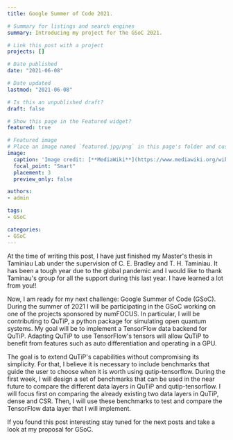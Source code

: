 ```yaml
---
title: Google Summer of Code 2021.

# Summary for listings and search engines
summary: Introducing my project for the GSoC 2021.

# Link this post with a project
projects: []

# Date published
date: "2021-06-08"

# Date updated
lastmod: "2021-06-08"

# Is this an unpublished draft?
draft: false

# Show this page in the Featured widget?
featured: true

# Featured image
# Place an image named `featured.jpg/png` in this page's folder and customize its options here.
image:
  caption: 'Image credit: [**MediaWiki**](https://www.mediawiki.org/wiki/Google_Summer_of_Code/2020)'
  focal_point: "Smart"
  placement: 3
  preview_only: false

authors:
- admin

tags:
- GSoC

categories:
- GSoC
---
```



At the time of writing this post, I have just finished my Master's thesis in Taminiau
Lab under the supervision of C. E.  Bradley and T. H. Taminiau. It has been a tough year
due to the global pandemic and I would like to thank Taminau's group for all the support
during this last year. I have learned a lot from you!!

Now, I am ready for my next challenge: Google Summer of Code (GSoC). During the summer
of 2021 I will be participating in the GSoC working on one of the projects sponsored by
numFOCUS. In particular, I will be contributing to QuTiP, a python package for
simulating open quantum systems. My goal will be to implement a TensorFlow data backend
for QuTiP. Adapting QuTiP to use TensorFlow's tensors will allow QuTiP to benefit from
features such as auto differentiation and operating in a GPU.

The goal is to extend QuTiP's capabilities without compromising its simplicity. For
that, I believe it is necessary to include benchmarks that guide the user to choose when
it is worth using qutip-tensorflow. During the first week, I will design a set of
benchmarks that can be used in the near future to compare the different data layers in
QuTiP and qutip-tensorflow. I will focus first on comparing the already existing
two data layers in QuTiP, dense and CSR. Then, I will use these benchmarks to test
and compare the TensorFlow data layer that I will implement.

If you found this post interesting stay tuned for the next posts and take a look at my
proposal for GSoC.
